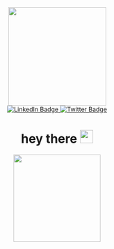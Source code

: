 <div id="header" align="center">
<img src="https://media.giphy.com/media/dMLmQfCO7lCA2gX3tw/giphy.gif" width="225"/>

  <div id="badges">
  <a href="https://linkedin.com/in/lindsey-howard">
    <img src="https://img.shields.io/badge/LinkedIn-blue?style=for-the-badge&logo=linkedin&logoColor=white" alt="LinkedIn Badge"/>
  </a>
  <a href="https://twitter.com/dev_lindseyk">
    <img src="https://img.shields.io/badge/Twitter-blue?style=for-the-badge&logo=twitter&logoColor=white" alt="Twitter Badge"/>
  </a>
</div>
<img src="https://komarev.com/ghpvc/?username=codelikeagirl29&style=flat-square&color=blue" alt=""/>
<h1>
  hey there
  <img src="https://media.giphy.com/media/hvRJCLFzcasrR4ia7z/giphy.gif" width="30px"/>
  </h1>

<img src="https://res.cloudinary.com/codelikeagirl29/image/upload/v1648607116/devlindsey_anfenl.png" width="200"/>


</div>
